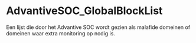# AdvantiveSOC_GlobalBlockList
Een lijst die door het Advantive SOC wordt gezien als malafide domeinen of domeinen waar extra monitoring op nodig is.
